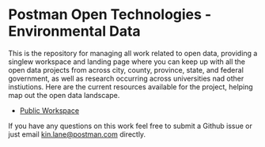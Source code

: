 # Postman Open Technologies - Environmental Data
This is the repository for managing all work related to open data, providing a singlew workspace and landing page where you can keep up with all the open data projects from across city, county, province, state, and federal government, as well as research occurring across universities nad other instiutions. Here are the current resources available for the project, helping map out the open data landscape.

- [Public Workspace](https://www.postman.com/api-evangelist/workspace/environment/overview)

If you have any questions on this work feel free to submit a Github issue or just email <a href="mailto: kin.lane@postman.com">kin.lane@postman.com</a> directly.
